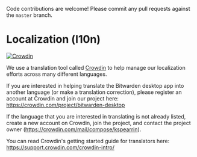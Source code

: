 Code contributions are welcome! Please commit any pull requests against the `master` branch.

# Localization (l10n)

[![Crowdin](https://d322cqt584bo4o.cloudfront.net/bitwarden-desktop/localized.svg)](https://crowdin.com/project/bitwarden-desktop)

We use a translation tool called [Crowdin](https://crowdin.com) to help manage our localization efforts across many different languages.

If you are interested in helping translate the Bitwarden desktop app into another language (or make a translation correction), please register an account at Crowdin and join our project here: https://crowdin.com/project/bitwarden-desktop

If the language that you are interested in translating is not already listed, create a new account on Crowdin, join the project, and contact the project owner (https://crowdin.com/mail/compose/kspearrin).

You can read Crowdin's getting started guide for translators here: https://support.crowdin.com/crowdin-intro/
